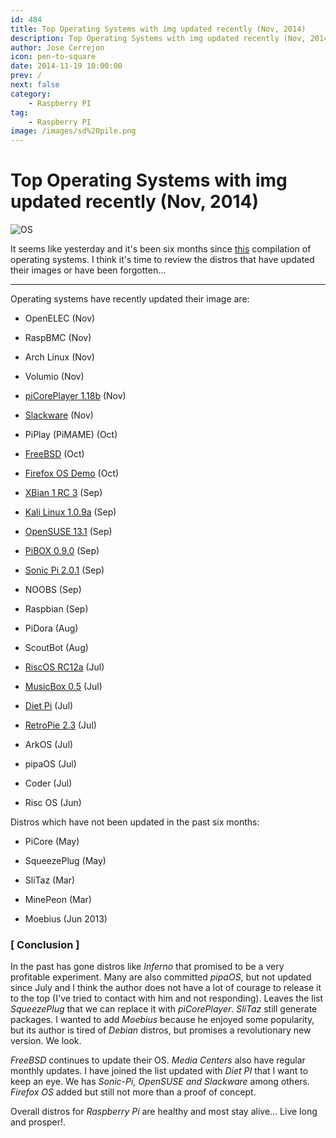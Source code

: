 ```yaml
---
id: 484
title: Top Operating Systems with img updated recently (Nov, 2014)
description: Top Operating Systems with img updated recently (Nov, 2014)
author: Jose Cerrejon
icon: pen-to-square
date: 2014-11-19 10:00:00
prev: /
next: false
category:
    - Raspberry PI
tag:
    - Raspberry PI
image: /images/sd%20pile.png
---
```


# Top Operating Systems with img updated recently (Nov, 2014)

![OS](/images/sd%20pile.png)

It seems like yesterday and it's been six months since [this](/post.php?id=400) compilation of operating systems. I think it's time to review the distros that have updated their images or have been forgotten...

---

Operating systems have recently updated their image are:

-   OpenELEC (Nov)

-   RaspBMC (Nov)

-   Arch Linux (Nov)

-   Volumio (Nov)

-   [piCorePlayer 1.18b](https://sites.google.com/site/picoreplayer/home/download) (Nov)

-   [Slackware](https://rpi.fatdog.eu/index.php?p=downloads) (Nov)

-   PiPlay (PiMAME) (Oct)

-   [FreeBSD](ftp://ftp.freebsd.org/pub/FreeBSD/snapshots/arm/armv6/ISO-IMAGES/11.0) (Oct)

-   [Firefox OS Demo](https://wiki.mozilla.org/Foxberry_Pi_Demo) (Oct)

-   [XBian 1 RC 3](https://sourceforge.net/projects/xbian/) (Sep)

-   [Kali Linux 1.0.9a](https://cdimage.kali.org/kali-latest/armhf/kali-linux-1.0.9a-armhf.img.xz) (Sep)

-   [OpenSUSE 13.1](https://download.opensuse.org/repositories/devel:/ARM:/13.1:/Contrib:/RaspberryPi/images/) (Sep)

-   [PiBOX 0.9.0](https://www.graphics-muse.org/archives/pibox/0.9.0/) (Sep)

-   [Sonic Pi 2.0.1](https://github.com/samaaron/sonic-pi/releases/tag/v2.0.1) (Sep)

-   NOOBS (Sep)

-   Raspbian (Sep)

-   PiDora (Aug)

-   ScoutBot (Aug)

-   [RiscOS RC12a](https://www.riscosopen.org/content/downloads/raspberry-pi) (Jul)

-   [MusicBox 0.5](https://www.woutervanwijk.nl/pimusicbox/) (Jul)

-   [Diet Pi](https://fuzon.co.uk/phpbb/viewtopic.php?f=8&t=5) (Jul)

-   [RetroPie 2.3](https://blog.petrockblock.com/download/retropie-project-image/) (Jul)

-   ArkOS (Jul)

-   pipaOS (Jul)

-   Coder (Jul)

-   Risc OS (Jun)

Distros which have not been updated in the past six months:

-   PiCore (May)

-   SqueezePlug (May)

-   SliTaz (Mar)

-   MinePeon (Mar)

-   Moebius (Jun 2013)

### [ Conclusion ]

In the past has gone distros like _Inferno_ that promised to be a very profitable experiment. Many are also committed _pipaOS_, but not updated since July and I think the author does not have a lot of courage to release it to the top (I've tried to contact with him and not responding). Leaves the list _SqueezePlug_ that we can replace it with _piCorePlayer_. _SliTaz_ still generate packages. I wanted to add _Moebius_ because he enjoyed some popularity, but its author is tired of _Debian_ distros, but promises a revolutionary new version. We look.

_FreeBSD_ continues to update their OS. _Media Centers_ also have regular monthly updates. I have joined the list updated with _Diet PI_ that I want to keep an eye. We has _Sonic-Pi, OpenSUSE and Slackware_ among others. _Firefox OS_ added but still not more than a proof of concept.

Overall distros for _Raspberry Pi_ are healthy and most stay alive... Live long and prosper!.
